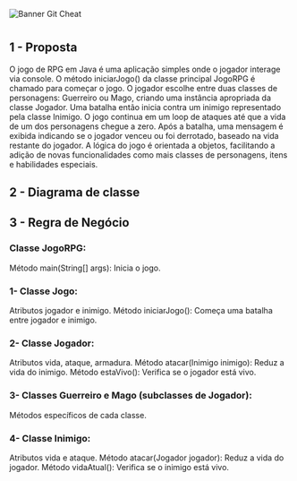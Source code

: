 ![Banner Git Cheat](https://i.imgur.com/dHpKwAf.png)
#

## 1 - Proposta
<p>
    O jogo de RPG em Java é uma aplicação simples onde o jogador interage via console. O método iniciarJogo() da classe principal JogoRPG é chamado para começar o jogo. O jogador escolhe entre duas classes de personagens: Guerreiro ou Mago, criando uma instância apropriada da classe Jogador. Uma batalha então inicia contra um inimigo representado pela classe Inimigo. O jogo continua em um loop de ataques até que a vida de um dos personagens chegue a zero. Após a batalha, uma mensagem é exibida indicando se o jogador venceu ou foi derrotado, baseado na vida restante do jogador. A lógica do jogo é orientada a objetos, facilitando a adição de novas funcionalidades como mais classes de personagens, itens e habilidades especiais.
</p>

## 2 - Diagrama de classe

## 3 - Regra de Negócio
### Classe JogoRPG:

Método main(String[] args): Inicia o jogo.
### 1- Classe Jogo:

Atributos jogador e inimigo.
Método iniciarJogo(): Começa uma batalha entre jogador e inimigo.
### 2- Classe Jogador:

Atributos vida, ataque, armadura.
Método atacar(Inimigo inimigo): Reduz a vida do inimigo.
Método estaVivo(): Verifica se o jogador está vivo.

### 3- Classes Guerreiro e Mago (subclasses de Jogador):

Métodos específicos de cada classe.
### 4- Classe Inimigo:

Atributos vida e ataque.
Método atacar(Jogador jogador): Reduz a vida do jogador.
Método vidaAtual(): Verifica se o inimigo está vivo.
